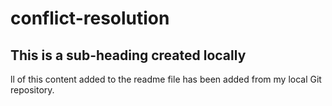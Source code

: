 # conflict-resolution

 ## This is a sub-heading created locally
 
 ll of this content added to the readme file has been added from my local Git repository.
  